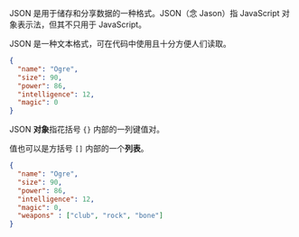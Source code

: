 JSON 是用于储存和分享数据的一种格式。JSON（念 Jason）指 JavaScript 对象表示法，但其不只用于 JavaScript。 

JSON 是一种文本格式，可在代码中使用且十分方便人们读取。 

```json
{
  "name": "Ogre",
  "size": 90,
  "power": 86,
  "intelligence": 12,
  "magic": 0
}
```

JSON **对象**指花括号 `{}` 内部的一列键值对。

值也可以是方括号 `[]` 内部的一个**列表**。

```json
{
  "name": "Ogre",
  "size": 90,
  "power": 86,
  "intelligence": 12,
  "magic": 0,
  "weapons" : ["club", "rock", "bone"]
}
```
